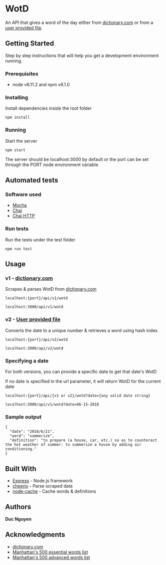 # WotD

An API that gives a word of the day either from [dictionary.com](dictionary.com) or from a [user provided file](resources/dictionary.json).

## Getting Started

Step by step instructions that will help you get a development environment running.

### Prerequisites

- node v6.11.2 and npm v6.1.0

### Installing

Install dependencies inside the root folder

```
npm install
```

### Running

Start the server

```
npm start
```

The server should be localhost:3000 by default or the port can be set through the PORT node environment variable

## Automated tests

### Software used

* [Mocha](https://mochajs.org/)
* [Chai](http://www.chaijs.com/)
* [Chai HTTP](https://github.com/chaijs/chai-http)

### Run tests

Run the tests under the test folder

```
npm run test
```


## Usage

### v1 - [dictionary.com](dictionary.com) 

Scrapes & parses WotD from [dictionary.com](dictionary.com) 

```
localhost:{port}/api/v1/wotd

localhost:3000/api/v1/wotd
```

### v2 - [User provided file](resources/dictionary.json)

Converts the date to a unique number & retrieves a word using hash index.

```
localhost:{port}/api/v2/wotd

localhost:3000/api/v2/wotd
```

### Specifying a date

For both versions, you can provide a specific date to get that date's WotD

If no date is specified in the url parameter, it will return WotD for the current date

```
localhost:{port}/api/{v1 or v2}/wotd?date={any valid date string}

localhost:3000/api/v1/wotd?date=06-15-2018
```

### Sample output

```
{
  "date": "2018/6/21",
  "word": "summerize",
  "definition": "to prepare (a house, car, etc.) so as to counteract the hot weather of summer: to summerize a house by adding air conditioning."
}
```

## Built With

* [Express](https://maven.apache.org/) - Node.js framework
* [cheerio](https://github.com/cheeriojs/cheerio) - Parse scraped data
* [node-cache](https://github.com/mpneuried/nodecache) - Cache words & definitions

## Authors

**Duc Nguyen**

## Acknowledgments

* [dictionary.com](dictionary.com)
* [Manhattan's 500 essential words list](https://quizlet.com/40558954/manhattan-gre-essential-wordlist-500-flash-cards/)
* [Manhattan's 500 advanced words list](https://quizlet.com/40559754/manhattan-gre-advanced-wordlist-500-flash-cards/)
